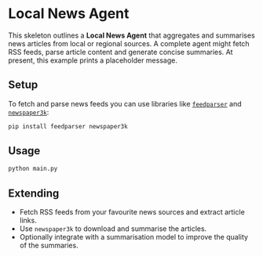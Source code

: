 # Local News Agent

This skeleton outlines a **Local News Agent** that aggregates and summarises
news articles from local or regional sources.  A complete agent might
fetch RSS feeds, parse article content and generate concise summaries.  At
present, this example prints a placeholder message.

## Setup

To fetch and parse news feeds you can use libraries like
[`feedparser`](https://github.com/kurtmckee/feedparser) and
[`newspaper3k`](https://github.com/codelucas/newspaper):

```bash
pip install feedparser newspaper3k
```

## Usage

```bash
python main.py
```

## Extending

- Fetch RSS feeds from your favourite news sources and extract article links.
- Use `newspaper3k` to download and summarise the articles.
- Optionally integrate with a summarisation model to improve the quality of the summaries.